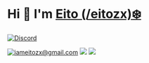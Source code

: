 # Hi 👋 I'm [Eito (/eitozx)❄️](https://eitozx.github.io)

[![Discord](https://discord.c99.nl/widget/theme-3/1150051452220362782.png)](https://discord.com/users/1150051452220362782)

[![iameitozx@gmail.com](https://img.shields.io/badge/Gmail-D14836?style=for-the-badge&logo=gmail&logoColor=white
)](mailto:iameitozx@gmail.com)
[![](https://img.shields.io/badge/LinkedIn-0077B5?style=for-the-badge&logo=linkedin&logoColor=white)](https://www.linkedin.com/in/eitozx/)
[![](https://img.shields.io/badge/Discord-5865F2?style=for-the-badge&logo=discord&logoColor=white)](https://discord.com/users/981649911151992832)
